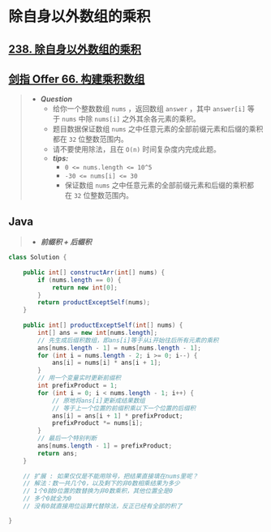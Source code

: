 # 除自身以外数组的乘积

## [238. 除自身以外数组的乘积](https://leetcode.cn/problems/product-of-array-except-self/)

## [剑指 Offer 66. 构建乘积数组](https://leetcode.cn/problems/gou-jian-cheng-ji-shu-zu-lcof/)

> - ***Question***
>   - 给你一个整数数组 `nums` ，返回数组 `answer` ，其中 `answer[i]` 等于 `nums` 中除 `nums[i]` 之外其余各元素的乘积。
>   - 题目数据保证数组 `nums` 之中任意元素的全部前缀元素和后缀的乘积都在 `32` 位整数范围内。
>   - 请不要使用除法，且在 `O(n)` 时间复杂度内完成此题。
>   - ***tips:***
>     - `0 <= nums.length <= 10^5`
>     - `-30 <= nums[i] <= 30`
>     - 保证数组 `nums` 之中任意元素的全部前缀元素和后缀的乘积都在 `32` 位整数范围内。

## Java

> - ***前缀积 + 后缀积***

```java
class Solution {
    
    public int[] constructArr(int[] nums) {
        if (nums.length == 0) {
            return new int[0];
        }
        return productExceptSelf(nums);
    }
    
    public int[] productExceptSelf(int[] nums) {
        int[] ans = new int[nums.length];
        // 先生成后缀积数组，即ans[i]等于从i开始往后所有元素的乘积
        ans[nums.length - 1] = nums[nums.length - 1];
        for (int i = nums.length - 2; i >= 0; i--) {
            ans[i] = nums[i] * ans[i + 1];
        }
        // 用一个变量实时更新前缀积
        int prefixProduct = 1;
        for (int i = 0; i < nums.length - 1; i++) {
            // 原地将ans[i]更新成结果数组
            // 等于上一个位置的前缀积乘以下一个位置的后缀积
            ans[i] = ans[i + 1] * prefixProduct;
            prefixProduct *= nums[i];
        }
        // 最后一个特别判断
        ans[nums.length - 1] = prefixProduct;
        return ans;
    }
    
    // 扩展 : 如果仅仅是不能用除号，把结果直接填在nums里呢？
    // 解法：数一共几个0，以及剩下的非0数相乘结果为多少
    // 1个0就0位置的数替换为非0数乘积，其他位置全是0
    // 多个0就全为0
    // 没有0就直接用位运算代替除法，反正已经有全部的积了

}
```
